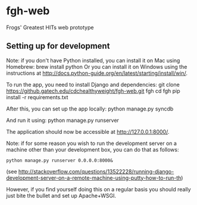 # fgh-web
Frogs' Greatest HITs web prototype

## Setting up for development

Note: if you don't have Python installed, you can install it on Mac using Homebrew:
    brew install python
Or you can install it on Windows using the instructions at http://docs.python-guide.org/en/latest/starting/install/win/.

To run the app, you need to install Django and dependencies:
    git clone https://github.gatech.edu/cdchealthyweight/fgh-web.git fgh
    cd fgh
    pip install -r requirements.txt

After this, you can set up the app locally:
    python manage.py syncdb

And run it using:
    python manage.py runserver

The application should now be accessible at http://127.0.0.1:8000/.

Note: if for some reason you wish to run the development server on a machine other than your development box, you can do that as follows:

    python manage.py runserver 0.0.0.0:8000&
(see http://stackoverflow.com/questions/13522228/running-django-development-server-on-a-remote-machine-using-putty-how-to-run-th)

However, if you find yourself doing this on a regular basis you should really just bite the bullet and set up Apache+WSGI.
